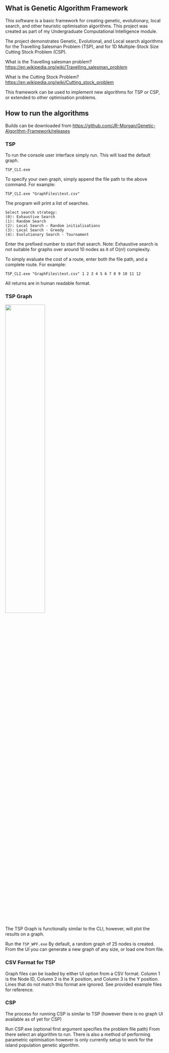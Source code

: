 ## What is Genetic Algorithm Framework
This software is a basic framework for creating genetic, evolutionary, local search, and other heuristic optimisation algorithms.
This project was created as part of my Undergraduate Computational Intelligence  module.

The project demonstrates Genetic, Evolutional, and Local search algorithms for the Travelling Salesman Problem (TSP), and for 1D Multiple-Stock Size Cutting Stock Problem (CSP). 

What is the Travelling salesman problem? https://en.wikipedia.org/wiki/Travelling_salesman_problem

What is the Cutting Stock Problem? https://en.wikipedia.org/wiki/Cutting_stock_problem

This framework can be used to implement new algorithms for TSP or CSP, or extended to other optimisation problems.

## How to run the algorithms
Builds can be downloaded from https://github.com/JR-Morgan/Genetic-Algorithm-Framework/releases
### TSP

To run the console user interface simply run. This will load the default graph.
```
TSP_CLI.exe
```
To specify your own graph, simply append the file path to the above command. For example:
```
TSP_CLI.exe "GraphFiles\test.csv"
```

The program will print a list of searches.
```
Select search strategy:
(0): Exhaustive Search
(1): Random Search
(2): Local Search - Random initialisations
(3): Local Search - Greedy
(4): Evolutionary Search - Tournament
```
Enter the prefixed number to start that search.
Note: Exhaustive search is not suitable for graphs over around 10 nodes as it of O(n!) complexity.

To simply evaluate the cost of a route, enter both the file path, and a complete route. For example:
```
TSP_CLI.exe "GraphFiles\test.csv" 1 2 3 4 5 6 7 8 9 10 11 12
```
All returns are in human readable format.

### TSP Graph
<img src="https://user-images.githubusercontent.com/45512892/99120792-5a779880-25f3-11eb-82af-0879a582ee93.png" width="50%">

The TSP Graph is functionally similar to the CLI, however, will plot the results on a graph.

Run the `TSP_WPF.exe`
By default, a random graph of 25 nodes is created.
From the UI you can generate a new graph of any size, or load one from file.

### CSV Format for TSP
Graph files can be loaded by either UI option from a CSV format.
Column 1 is the Node ID, Column 2 is the X position, and Column 3 is the Y position.
Lines that do not match this format are ignored.
See provided example files for reference.

### CSP
The process for running CSP is similar to TSP (however there is no graph UI available as of yet for CSP)

Run CSP.exe (optional first argument specifies the problem file path)
From there select an algorithm to run.
There is also a method of performing parametric optimisation however is only currently setup to work for the island population genetic algorithm.
